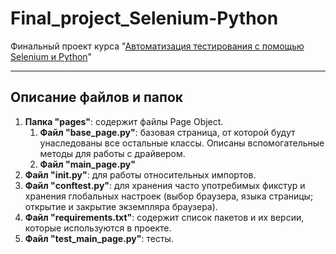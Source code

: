 # Final_project_Selenium-Python
Финальный проект курса "[Автоматизация тестирования с помощью Selenium и Python](https://stepik.org/course/575)"
____

Описание файлов и папок
-----------
1. **Папка "pages"**: содержит файлы Page Object.
    1. **Файл "base_page.py"**: базовая страница, от которой будут унаследованы все остальные классы. Описаны вспомогательные методы для работы с драйвером.
    2. **Файл "main_page.py"**
2. **Файл "__init__.py"**: для работы относительных импортов.
3. **Файл "conftest.py"**: для хранения часто употребимых фикстур и хранения глобальных настроек (выбор браузера, языка страницы; открытие и закрытие экземпляра браузера).
4. **Файл "requirements.txt"**: содержит список пакетов и их версии, которые используются в проекте.
5. **Файл "test_main_page.py"**: тесты.